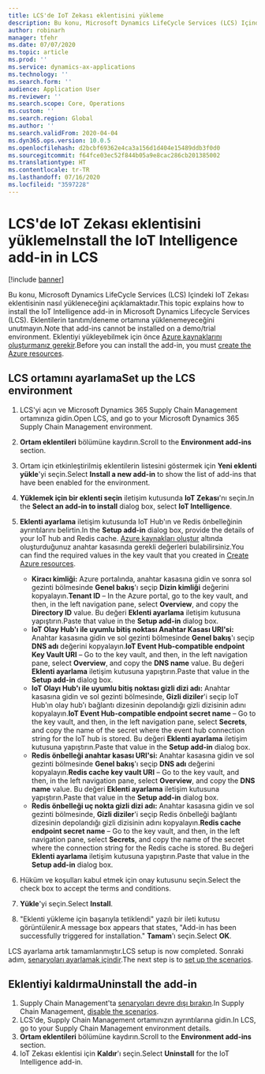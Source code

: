```yaml
---
title: LCS'de IoT Zekası eklentisini yükleme
description: Bu konu, Microsoft Dynamics LifeCycle Services (LCS) Içindeki IoT Zekası eklentisinin nasıl yükleneceğini açıklamaktadır.
author: robinarh
manager: tfehr
ms.date: 07/07/2020
ms.topic: article
ms.prod: ''
ms.service: dynamics-ax-applications
ms.technology: ''
ms.search.form: ''
audience: Application User
ms.reviewer: ''
ms.search.scope: Core, Operations
ms.custom: ''
ms.search.region: Global
ms.author: ''
ms.search.validFrom: 2020-04-04
ms.dyn365.ops.version: 10.0.5
ms.openlocfilehash: d2bcbf69362e4ca3a156d1d404e15489ddb3f0d0
ms.sourcegitcommit: f64fce03ec52f844b05a9e8cac286cb201385002
ms.translationtype: HT
ms.contentlocale: tr-TR
ms.lasthandoff: 07/16/2020
ms.locfileid: "3597228"
---
```

# <a name="install-the-iot-intelligence-add-in-in-lcs"></a><span data-ttu-id="09f3e-103">LCS'de IoT Zekası eklentisini yükleme</span><span class="sxs-lookup"><span data-stu-id="09f3e-103">Install the IoT Intelligence add-in in LCS</span></span>

[!include [banner](../../includes/banner.md)]

<span data-ttu-id="09f3e-104">Bu konu, Microsoft Dynamics LifeCycle Services (LCS) Içindeki IoT Zekası eklentisinin nasıl yükleneceğini açıklamaktadır.</span><span class="sxs-lookup"><span data-stu-id="09f3e-104">This topic explains how to install the IoT Intelligence add-in in Microsoft Dynamics Lifecycle Services (LCS).</span></span> <span data-ttu-id="09f3e-105">Eklentilerin tanıtım/deneme ortamına yüklenemeyeceğini unutmayın.</span><span class="sxs-lookup"><span data-stu-id="09f3e-105">Note that add-ins cannot be installed on a demo/trial environment.</span></span> <span data-ttu-id="09f3e-106">Eklentiyi yükleyebilmek için önce [Azure kaynaklarını oluşturmanız gerekir](iot-azure-setup.md).</span><span class="sxs-lookup"><span data-stu-id="09f3e-106">Before you can install the add-in, you must [create the Azure resources](iot-azure-setup.md).</span></span>

## <a name="set-up-the-lcs-environment"></a><span data-ttu-id="09f3e-107">LCS ortamını ayarlama</span><span class="sxs-lookup"><span data-stu-id="09f3e-107">Set up the LCS environment</span></span>

1. <span data-ttu-id="09f3e-108">LCS'yi açın ve Microsoft Dynamics 365 Supply Chain Management ortamınıza gidin.</span><span class="sxs-lookup"><span data-stu-id="09f3e-108">Open LCS, and go to your Microsoft Dynamics 365 Supply Chain Management environment.</span></span>
2. <span data-ttu-id="09f3e-109">**Ortam eklentileri** bölümüne kaydırın.</span><span class="sxs-lookup"><span data-stu-id="09f3e-109">Scroll to the **Environment add-ins** section.</span></span>
3. <span data-ttu-id="09f3e-110">Ortam için etkinleştirilmiş eklentilerin listesini göstermek için **Yeni eklenti yükle**'yi seçin.</span><span class="sxs-lookup"><span data-stu-id="09f3e-110">Select **Install a new add-in** to show the list of add-ins that have been enabled for the environment.</span></span>
4. <span data-ttu-id="09f3e-111">**Yüklemek için bir eklenti seçin** iletişim kutusunda **IoT Zekası**'nı seçin.</span><span class="sxs-lookup"><span data-stu-id="09f3e-111">In the **Select an add-in to install** dialog box, select **IoT Intelligence**.</span></span>
5. <span data-ttu-id="09f3e-112">**Eklenti ayarlama** iletişim kutusunda IoT Hub'ın ve Redis önbelleğinin ayrıntılarını belirtin.</span><span class="sxs-lookup"><span data-stu-id="09f3e-112">In the **Setup add-in** dialog box, provide the details of your IoT hub and Redis cache.</span></span> <span data-ttu-id="09f3e-113">[Azure kaynakları oluştur](iot-azure-setup.md) altında oluşturduğunuz anahtar kasasında gerekli değerleri bulabilirsiniz.</span><span class="sxs-lookup"><span data-stu-id="09f3e-113">You can find the required values in the key vault that you created in [Create Azure resources](iot-azure-setup.md).</span></span>

    + <span data-ttu-id="09f3e-114">**Kiracı kimliği:** Azure portalında, anahtar kasasına gidin ve sonra sol gezinti bölmesinde **Genel bakış**'ı seçip **Dizin kimliği** değerini kopyalayın.</span><span class="sxs-lookup"><span data-stu-id="09f3e-114">**Tenant ID** – In the Azure portal, go to the key vault, and then, in the left navigation pane, select **Overview**, and copy the **Directory ID** value.</span></span> <span data-ttu-id="09f3e-115">Bu değeri **Eklenti ayarlama** iletişim kutusuna yapıştırın.</span><span class="sxs-lookup"><span data-stu-id="09f3e-115">Paste that value in the **Setup add-in** dialog box.</span></span>
    + <span data-ttu-id="09f3e-116">**IoT Olay Hub'ı ile uyumlu bitiş noktası Anahtar Kasası URI'si:** Anahtar kasasına gidin ve sol gezinti bölmesinde **Genel bakış**'ı seçip **DNS adı** değerini kopyalayın.</span><span class="sxs-lookup"><span data-stu-id="09f3e-116">**IoT Event Hub-compatible endpoint Key Vault URI** – Go to the key vault, and then, in the left navigation pane, select **Overview**, and copy the **DNS name** value.</span></span> <span data-ttu-id="09f3e-117">Bu değeri **Eklenti ayarlama** iletişim kutusuna yapıştırın.</span><span class="sxs-lookup"><span data-stu-id="09f3e-117">Paste that value in the **Setup add-in** dialog box.</span></span>
    + <span data-ttu-id="09f3e-118">**IoT Olayı Hub'ı ile uyumlu bitiş noktası gizli dizi adı:** Anahtar kasasına gidin ve sol gezinti bölmesinde, **Gizli diziler**'i seçip IoT Hub'ın olay hub'ı bağlantı dizesinin depolandığı gizli dizisinin adını kopyalayın.</span><span class="sxs-lookup"><span data-stu-id="09f3e-118">**IoT Event Hub-compatible endpoint secret name** – Go to the key vault, and then, in the left navigation pane, select **Secrets**, and copy the name of the secret where the event hub connection string for the IoT hub is stored.</span></span> <span data-ttu-id="09f3e-119">Bu değeri **Eklenti ayarlama** iletişim kutusuna yapıştırın.</span><span class="sxs-lookup"><span data-stu-id="09f3e-119">Paste that value in the **Setup add-in** dialog box.</span></span>
    + <span data-ttu-id="09f3e-120">**Redis önbelleği anahtar kasası URI'si:** Anahtar kasasına gidin ve sol gezinti bölmesinde **Genel bakış**'ı seçip **DNS adı** değerini kopyalayın.</span><span class="sxs-lookup"><span data-stu-id="09f3e-120">**Redis cache key vault URI** – Go to the key vault, and then, in the left navigation pane, select **Overview**, and copy the **DNS name** value.</span></span> <span data-ttu-id="09f3e-121">Bu değeri **Eklenti ayarlama** iletişim kutusuna yapıştırın.</span><span class="sxs-lookup"><span data-stu-id="09f3e-121">Paste that value in the **Setup add-in** dialog box.</span></span>
    + <span data-ttu-id="09f3e-122">**Redis önbelleği uç nokta gizli dizi adı:** Anahtar kasasına gidin ve sol gezinti bölmesinde, **Gizli diziler**'i seçip Redis önbelleği bağlantı dizesinin depolandığı gizli dizisinin adını kopyalayın.</span><span class="sxs-lookup"><span data-stu-id="09f3e-122">**Redis cache endpoint secret name** – Go to the key vault, and then, in the left navigation pane, select **Secrets**, and copy the name of the secret where the connection string for the Redis cache is stored.</span></span> <span data-ttu-id="09f3e-123">Bu değeri **Eklenti ayarlama** iletişim kutusuna yapıştırın.</span><span class="sxs-lookup"><span data-stu-id="09f3e-123">Paste that value in the **Setup add-in** dialog box.</span></span>

6. <span data-ttu-id="09f3e-124">Hüküm ve koşulları kabul etmek için onay kutusunu seçin.</span><span class="sxs-lookup"><span data-stu-id="09f3e-124">Select the check box to accept the terms and conditions.</span></span>
7. <span data-ttu-id="09f3e-125">**Yükle**'yi seçin.</span><span class="sxs-lookup"><span data-stu-id="09f3e-125">Select **Install**.</span></span>
8. <span data-ttu-id="09f3e-126">"Eklenti yükleme için başarıyla tetiklendi" yazılı bir ileti kutusu görüntülenir.</span><span class="sxs-lookup"><span data-stu-id="09f3e-126">A message box appears that states, "Add-in has been successfully triggered for installation."</span></span> <span data-ttu-id="09f3e-127">**Tamam**'ı seçin.</span><span class="sxs-lookup"><span data-stu-id="09f3e-127">Select **OK**.</span></span>

<span data-ttu-id="09f3e-128">LCS ayarlama artık tamamlanmıştır.</span><span class="sxs-lookup"><span data-stu-id="09f3e-128">LCS setup is now completed.</span></span> <span data-ttu-id="09f3e-129">Sonraki adım, [senaryoları ayarlamak içindir](iot-scenario-setup.md).</span><span class="sxs-lookup"><span data-stu-id="09f3e-129">The next step is to [set up the scenarios](iot-scenario-setup.md).</span></span>

## <a name="uninstall-the-add-in"></a><a id="uninstall-addin"></a><span data-ttu-id="09f3e-130">Eklentiyi kaldırma</span><span class="sxs-lookup"><span data-stu-id="09f3e-130">Uninstall the add-in</span></span>

1. <span data-ttu-id="09f3e-131">Supply Chain Management'ta [senaryoları devre dışı bırakın](iot-scenario-setup.md#how-to-disable-a-scenario).</span><span class="sxs-lookup"><span data-stu-id="09f3e-131">In Supply Chain Management, [disable the scenarios](iot-scenario-setup.md#how-to-disable-a-scenario).</span></span>
2. <span data-ttu-id="09f3e-132">LCS'de, Supply Chain Management ortamınızın ayrıntılarına gidin.</span><span class="sxs-lookup"><span data-stu-id="09f3e-132">In LCS, go to your Supply Chain Management environment details.</span></span>
3. <span data-ttu-id="09f3e-133">**Ortam eklentileri** bölümüne kaydırın.</span><span class="sxs-lookup"><span data-stu-id="09f3e-133">Scroll to the **Environment add-ins** section.</span></span>
4. <span data-ttu-id="09f3e-134">IoT Zekası eklentisi için **Kaldır**'ı seçin.</span><span class="sxs-lookup"><span data-stu-id="09f3e-134">Select **Uninstall** for the IoT Intelligence add-in.</span></span>
